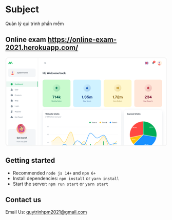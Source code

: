 # Subject
Quản lý qui trình phần mềm
## Online exam https://online-exam-2021.herokuapp.com/

![preview](public/static/preview.png)

## Getting started

- Recommended `node js 14+` and `npm 6+`
- Install dependencies: `npm install` or `yarn install`
- Start the server: `npm run start` or `yarn start`

## Contact us

Email Us: quytrinhpm2021@gmail.com